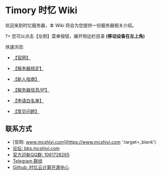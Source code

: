 
# Timory 时忆 Wiki

欢迎来到时忆服务器，本 Wiki 将会为您提供一份服务器相关介绍。  

?> 您可以点击【左侧】菜单按钮，展开侧边栏目录 **(移动设备在左上角)**

快速浏览:

- [【官网】](https://www.mcshiyi.com/) 

- [【服务器规定】](/zh-CN/join/rules.md)

- [【新人指南】](/zh-CN/guide/playerGuide.md)

- [【服务器信息/IP】](/zh-CN/guide/serverInfo)

- [【申请白名单】](/zh-CN/join/whitelist.md) 

- [【常见问题】](/zh-CN/guide/faq.md)   

## 联系方式
- [官网: www.mcshiyi.com](https://www.mcshiyi.com ':target=_blank')
- [论坛: bbs.mcshiyi.com](https://bbs.mcshiyi.com ':target=_blank')
- [官方迎新QQ群: 1061728265](https://jq.qq.com/?_wv=1027&k=5BSu3sX ':target=_blank')
- [Telegram 群组](https://t.me/joinchat/IdDH-Egtujuf1UzuCWznJw ':target=_blank')
- [Github: 时忆云计算开源中心](https://github.com/TimoryGroup ':target=_blank')
